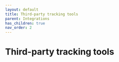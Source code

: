 ```yaml
---
layout: default
title: Third-party tracking tools
parent: Integrations
has_children: true
nav_order: 2
---
```


# Third-party tracking tools